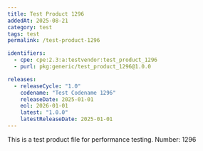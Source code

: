 ```yaml
---
title: Test Product 1296
addedAt: 2025-08-21
category: test
tags: test
permalink: /test-product-1296

identifiers:
  - cpe: cpe:2.3:a:testvendor:test_product_1296
  - purl: pkg:generic/test_product_1296@1.0.0

releases:
  - releaseCycle: "1.0"
    codename: "Test Codename 1296"
    releaseDate: 2025-01-01
    eol: 2026-01-01
    latest: "1.0.0"
    latestReleaseDate: 2025-01-01
---
```


This is a test product file for performance testing. Number: 1296
